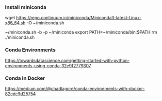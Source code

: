 ### Install miniconda
wget https://repo.continuum.io/miniconda/Miniconda3-latest-Linux-x86_64.sh -O ~/miniconda.sh

~/miniconda.sh -b -p ~/miniconda 
export PATH=~/miniconda/bin:$PATH
rm ./miniconda.sh

### Conda Environments
https://towardsdatascience.com/getting-started-with-python-environments-using-conda-32e9f2779307

### Conda in Docker
https://medium.com/@chadlagore/conda-environments-with-docker-82cdc9d25754